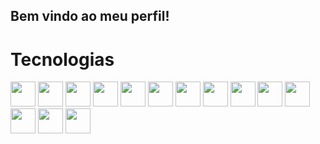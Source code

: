 <h2>Bem vindo ao meu perfil!</h2>

# Tecnologias

<p><img id="img" src="https://cdn.jsdelivr.net/gh/devicons/devicon/icons/python/python-original.svg" width="40" />
<img id="img" src="https://devicon-website.vercel.app/api/django/plain.svg?color=%23007146" width="40">
<img id="img" src="https://devicon-website.vercel.app/api/flask/original.svg?color=%23FFFFFF" width="40">
<img id="img" src="https://devicon-website.vercel.app/api/mysql/plain.svg?color=%230087C1" width="40">
<img id="img" src="https://devicon-website.vercel.app/api/sqlite/original.svg" width="40">
<img src="https://devicon-website.vercel.app/api/postgresql/original.svg" width="40">
<img id="img" src="https://devicon-website.vercel.app/api/html5/original.svg" width="40">
<img id="img" src="https://devicon-website.vercel.app/api/css3/original.svg" width="40">
<img id="img" src="https://devicon-website.vercel.app/api/bootstrap/original.svg" width="40">
<img id="img" src="https://devicon-website.vercel.app/api/git/original.svg" width="40">
<img id="img" src="https://devicon-website.vercel.app/api/github/original.svg?color=%23FFFFFF" width="40">
<img id="img" src="https://devicon-website.vercel.app/api/vscode/original.svg" width="40">
<img id="img" src="https://devicon-website.vercel.app/api/pycharm/original.svg" width="40">
<img id="img" src="https://devicon-website.vercel.app/api/pandas/original.svg?color=%23FFFFFF" width="40"></p>
